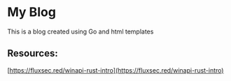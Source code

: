 # My Blog

This is a blog created using Go and html templates

## Resources:
[https://fluxsec.red/winapi-rust-intro](https://fluxsec.red/winapi-rust-intro)
